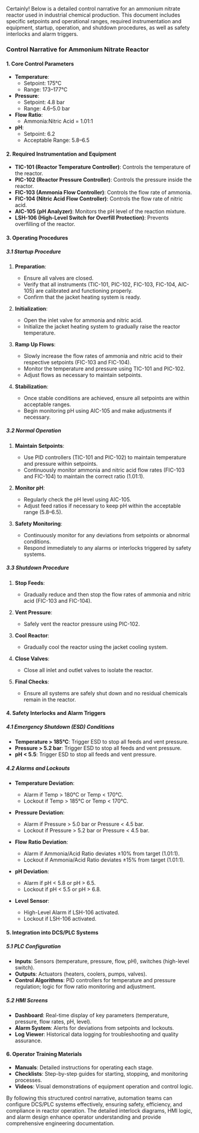 Certainly! Below is a detailed control narrative for an ammonium nitrate reactor used in industrial chemical production. This document includes specific setpoints and operational ranges, required instrumentation and equipment, startup, operation, and shutdown procedures, as well as safety interlocks and alarm triggers.

### Control Narrative for Ammonium Nitrate Reactor

#### 1. Core Control Parameters
- **Temperature**: 
  - Setpoint: 175°C
  - Range: 173–177°C
- **Pressure**: 
  - Setpoint: 4.8 bar
  - Range: 4.6–5.0 bar
- **Flow Ratio**: 
  - Ammonia:Nitric Acid = 1.01:1
- **pH**: 
  - Setpoint: 6.2
  - Acceptable Range: 5.8–6.5

#### 2. Required Instrumentation and Equipment
- **TIC-101 (Reactor Temperature Controller)**: Controls the temperature of the reactor.
- **PIC-102 (Reactor Pressure Controller)**: Controls the pressure inside the reactor.
- **FIC-103 (Ammonia Flow Controller)**: Controls the flow rate of ammonia.
- **FIC-104 (Nitric Acid Flow Controller)**: Controls the flow rate of nitric acid.
- **AIC-105 (pH Analyzer)**: Monitors the pH level of the reaction mixture.
- **LSH-106 (High-Level Switch for Overfill Protection)**: Prevents overfilling of the reactor.

#### 3. Operating Procedures

##### 3.1 Startup Procedure
1. **Preparation**:
   - Ensure all valves are closed.
   - Verify that all instruments (TIC-101, PIC-102, FIC-103, FIC-104, AIC-105) are calibrated and functioning properly.
   - Confirm that the jacket heating system is ready.

2. **Initialization**:
   - Open the inlet valve for ammonia and nitric acid.
   - Initialize the jacket heating system to gradually raise the reactor temperature.

3. **Ramp Up Flows**:
   - Slowly increase the flow rates of ammonia and nitric acid to their respective setpoints (FIC-103 and FIC-104).
   - Monitor the temperature and pressure using TIC-101 and PIC-102.
   - Adjust flows as necessary to maintain setpoints.

4. **Stabilization**:
   - Once stable conditions are achieved, ensure all setpoints are within acceptable ranges.
   - Begin monitoring pH using AIC-105 and make adjustments if necessary.

##### 3.2 Normal Operation
1. **Maintain Setpoints**:
   - Use PID controllers (TIC-101 and PIC-102) to maintain temperature and pressure within setpoints.
   - Continuously monitor ammonia and nitric acid flow rates (FIC-103 and FIC-104) to maintain the correct ratio (1.01:1).

2. **Monitor pH**:
   - Regularly check the pH level using AIC-105.
   - Adjust feed ratios if necessary to keep pH within the acceptable range (5.8–6.5).

3. **Safety Monitoring**:
   - Continuously monitor for any deviations from setpoints or abnormal conditions.
   - Respond immediately to any alarms or interlocks triggered by safety systems.

##### 3.3 Shutdown Procedure
1. **Stop Feeds**:
   - Gradually reduce and then stop the flow rates of ammonia and nitric acid (FIC-103 and FIC-104).

2. **Vent Pressure**:
   - Safely vent the reactor pressure using PIC-102.

3. **Cool Reactor**:
   - Gradually cool the reactor using the jacket cooling system.

4. **Close Valves**:
   - Close all inlet and outlet valves to isolate the reactor.

5. **Final Checks**:
   - Ensure all systems are safely shut down and no residual chemicals remain in the reactor.

#### 4. Safety Interlocks and Alarm Triggers

##### 4.1 Emergency Shutdown (ESD) Conditions
- **Temperature > 185°C**: Trigger ESD to stop all feeds and vent pressure.
- **Pressure > 5.2 bar**: Trigger ESD to stop all feeds and vent pressure.
- **pH < 5.5**: Trigger ESD to stop all feeds and vent pressure.

##### 4.2 Alarms and Lockouts
- **Temperature Deviation**:
  - Alarm if Temp > 180°C or Temp < 170°C.
  - Lockout if Temp > 185°C or Temp < 170°C.
  
- **Pressure Deviation**:
  - Alarm if Pressure > 5.0 bar or Pressure < 4.5 bar.
  - Lockout if Pressure > 5.2 bar or Pressure < 4.5 bar.
  
- **Flow Ratio Deviation**:
  - Alarm if Ammonia/Acid Ratio deviates ±10% from target (1.01:1).
  - Lockout if Ammonia/Acid Ratio deviates ±15% from target (1.01:1).
  
- **pH Deviation**:
  - Alarm if pH < 5.8 or pH > 6.5.
  - Lockout if pH < 5.5 or pH > 6.8.
  
- **Level Sensor**:
  - High-Level Alarm if LSH-106 activated.
  - Lockout if LSH-106 activated.

#### 5. Integration into DCS/PLC Systems

##### 5.1 PLC Configuration
- **Inputs**: Sensors (temperature, pressure, flow, pH), switches (high-level switch).
- **Outputs**: Actuators (heaters, coolers, pumps, valves).
- **Control Algorithms**: PID controllers for temperature and pressure regulation; logic for flow ratio monitoring and adjustment.

##### 5.2 HMI Screens
- **Dashboard**: Real-time display of key parameters (temperature, pressure, flow rates, pH, level).
- **Alarm System**: Alerts for deviations from setpoints and lockouts.
- **Log Viewer**: Historical data logging for troubleshooting and quality assurance.

#### 6. Operator Training Materials
- **Manuals**: Detailed instructions for operating each stage.
- **Checklists**: Step-by-step guides for starting, stopping, and monitoring processes.
- **Videos**: Visual demonstrations of equipment operation and control logic.

By following this structured control narrative, automation teams can configure DCS/PLC systems effectively, ensuring safety, efficiency, and compliance in reactor operation. The detailed interlock diagrams, HMI logic, and alarm design enhance operator understanding and provide comprehensive engineering documentation.
